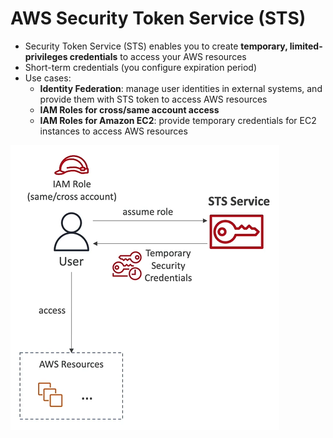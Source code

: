 # AWS Security Token Service (STS)

- Security Token Service (STS) enables you to create **temporary, limited-privileges credentials** to access your AWS resources
- Short-term credentials (you configure expiration period)
- Use cases:
    - **Identity Federation**: manage user identities in external systems, and provide them with STS token to access AWS resources
    - **IAM Roles for cross/same account access**
    - **IAM Roles for Amazon EC2**: provide temporary credentials for EC2 instances to access AWS resources

![Security Token Service](../../images/identity/sts.png)
